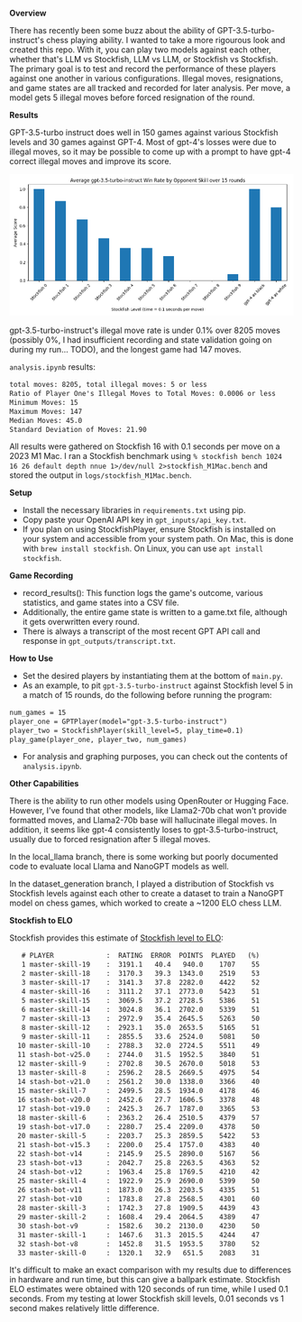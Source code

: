 **Overview**

There has recently been some buzz about the ability of GPT-3.5-turbo-instruct's chess playing ability. I wanted to take a more rigourous look and created this repo. With it, you can play two models against each other, whether that's LLM vs Stockfish, LLM vs LLM, or Stockfish vs Stockfish. The primary goal is to test and record the performance of these players against one another in various configurations. Illegal moves, resignations, and game states are all tracked and recorded for later analysis. Per move, a model gets 5 illegal moves before forced resignation of the round.

**Results**

GPT-3.5-turbo instruct does well in 150 games against various Stockfish levels and 30 games against GPT-4. Most of gpt-4's losses were due to illegal moves, so it may be possible to come up with a prompt to have gpt-4 correct illegal moves and improve its score.

![](./gpt-3.5-turbo-instruct-win-rate.png)

gpt-3.5-turbo-instruct's illegal move rate is under 0.1% over 8205 moves (possibly 0%, I had insufficient recording and state validation going on during my run... TODO), and the longest game had 147 moves.

`analysis.ipynb` results:
```
total moves: 8205, total illegal moves: 5 or less
Ratio of Player One's Illegal Moves to Total Moves: 0.0006 or less
Minimum Moves: 15
Maximum Moves: 147
Median Moves: 45.0
Standard Deviation of Moves: 21.90
```

All results were gathered on Stockfish 16 with 0.1 seconds per move on a 2023 M1 Mac. I ran a Stockfish benchmark using `% stockfish bench 1024 16 26 default depth nnue 1>/dev/null 2>stockfish_M1Mac.bench` and stored the output in `logs/stockfish_M1Mac.bench`.

**Setup**

- Install the necessary libraries in `requirements.txt` using pip.
- Copy paste your OpenAI API key in `gpt_inputs/api_key.txt`.
- If you plan on using StockfishPlayer, ensure Stockfish is installed on your system and accessible from your system path. On Mac, this is done with `brew install stockfish`. On Linux, you can use `apt install stockfish`.

**Game Recording**

- record_results(): This function logs the game's outcome, various statistics, and game states into a CSV file.
- Additionally, the entire game state is written to a game.txt file, although it gets overwritten every round.
- There is always a transcript of the most recent GPT API call and response in `gpt_outputs/transcript.txt`.

**How to Use**

- Set the desired players by instantiating them at the bottom of `main.py`.
- As an example, to pit `gpt-3.5-turbo-instruct` against Stockfish level 5 in a match of 15 rounds, do the following before running the program:

```
num_games = 15
player_one = GPTPlayer(model="gpt-3.5-turbo-instruct")
player_two = StockfishPlayer(skill_level=5, play_time=0.1)
play_game(player_one, player_two, num_games)
```

- For analysis and graphing purposes, you can check out the contents of `analysis.ipynb`.

**Other Capabilities**

There is the ability to run other models using OpenRouter or Hugging Face. However, I've found that other models, like Llama2-70b chat won't provide formatted moves, and Llama2-70b base will hallucinate illegal moves. In addition, it seems like gpt-4 consistently loses to gpt-3.5-turbo-instruct, usually due to forced resignation after 5 illegal moves.

In the local_llama branch, there is some working but poorly documented code to evaluate local Llama and NanoGPT models as well.

In the dataset_generation branch, I played a distribution of Stockfish vs Stockfish levels against each other to create a dataset to train a NanoGPT model on chess games, which worked to create a ~1200 ELO chess LLM.

**Stockfish to ELO**

Stockfish provides this estimate of [Stockfish level to ELO](https://github.com/official-stockfish/Stockfish/commit/a08b8d4):

```
   # PLAYER             :  RATING  ERROR  POINTS  PLAYED   (%)
   1 master-skill-19    :  3191.1   40.4   940.0    1707    55
   2 master-skill-18    :  3170.3   39.3  1343.0    2519    53
   3 master-skill-17    :  3141.3   37.8  2282.0    4422    52
   4 master-skill-16    :  3111.2   37.1  2773.0    5423    51
   5 master-skill-15    :  3069.5   37.2  2728.5    5386    51
   6 master-skill-14    :  3024.8   36.1  2702.0    5339    51
   7 master-skill-13    :  2972.9   35.4  2645.5    5263    50
   8 master-skill-12    :  2923.1   35.0  2653.5    5165    51
   9 master-skill-11    :  2855.5   33.6  2524.0    5081    50
  10 master-skill-10    :  2788.3   32.0  2724.5    5511    49
  11 stash-bot-v25.0    :  2744.0   31.5  1952.5    3840    51
  12 master-skill-9     :  2702.8   30.5  2670.0    5018    53
  13 master-skill-8     :  2596.2   28.5  2669.5    4975    54
  14 stash-bot-v21.0    :  2561.2   30.0  1338.0    3366    40
  15 master-skill-7     :  2499.5   28.5  1934.0    4178    46
  16 stash-bot-v20.0    :  2452.6   27.7  1606.5    3378    48
  17 stash-bot-v19.0    :  2425.3   26.7  1787.0    3365    53
  18 master-skill-6     :  2363.2   26.4  2510.5    4379    57
  19 stash-bot-v17.0    :  2280.7   25.4  2209.0    4378    50
  20 master-skill-5     :  2203.7   25.3  2859.5    5422    53
  21 stash-bot-v15.3    :  2200.0   25.4  1757.0    4383    40
  22 stash-bot-v14      :  2145.9   25.5  2890.0    5167    56
  23 stash-bot-v13      :  2042.7   25.8  2263.5    4363    52
  24 stash-bot-v12      :  1963.4   25.8  1769.5    4210    42
  25 master-skill-4     :  1922.9   25.9  2690.0    5399    50
  26 stash-bot-v11      :  1873.0   26.3  2203.5    4335    51
  27 stash-bot-v10      :  1783.8   27.8  2568.5    4301    60
  28 master-skill-3     :  1742.3   27.8  1909.5    4439    43
  29 master-skill-2     :  1608.4   29.4  2064.5    4389    47
  30 stash-bot-v9       :  1582.6   30.2  2130.0    4230    50
  31 master-skill-1     :  1467.6   31.3  2015.5    4244    47
  32 stash-bot-v8       :  1452.8   31.5  1953.5    3780    52
  33 master-skill-0     :  1320.1   32.9   651.5    2083    31
```

It's difficult to make an exact comparison with my results due to differences in hardware and run time, but this can give a ballpark estimate. Stockfish ELO estimates were obtained with 120 seconds of run time, while I used 0.1 seconds. From my testing at lower Stockfish skill levels, 0.01 seconds vs 1 second makes relatively little difference.